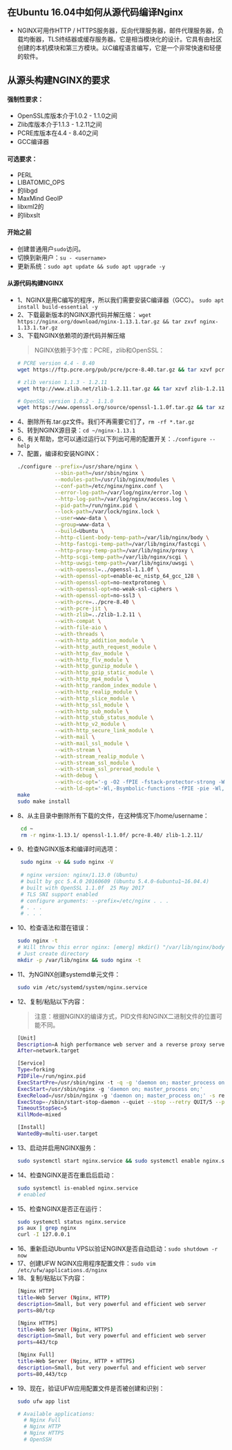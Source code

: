 ##  在Ubuntu 16.04中如何从源代码编译Nginx
+   NGINX可用作HTTP / HTTPS服务器，反向代理服务器，邮件代理服务器，负载均衡器，TLS终结器或缓存服务器。它是相当模块化的设计。它具有由社区创建的本机模块和第三方模块。以C编程语言编写，它是一个非常快速和轻便的软件。
##  从源头构建NGINX的要求
####    强制性要求：
+   OpenSSL库版本介于1.0.2 - 1.1.0之间
+   Zlib库版本介于1.1.3 - 1.2.11之间
+   PCRE库版本在4.4 - 8.40之间
+   GCC编译器
####    可选要求：
+   PERL
+   LIBATOMIC_OPS
+   的libgd
+   MaxMind GeoIP
+   libxml2的
+   的libxslt
####    开始之前
+   创建普通用户`sudo`访问。
+   切换到新用户：`su - <username>`
+   更新系统：`sudo apt update && sudo apt upgrade -y`
####    从源代码构建NGINX
+   1、NGINX是用C编写的程序，所以我们需要安装C编译器（GCC）。
    `sudo apt install build-essential -y`
+   2、下载最新版本的NGINX源代码并解压缩：
    `wget https://nginx.org/download/nginx-1.13.1.tar.gz && tar zxvf nginx-1.13.1.tar.gz`
+   3、下载NGINX依赖项的源代码并解压缩
    > NGINX依赖于3个库：PCRE，zlib和OpenSSL：
    ```bash
    # PCRE version 4.4 - 8.40
    wget https://ftp.pcre.org/pub/pcre/pcre-8.40.tar.gz && tar xzvf pcre-8.40.tar.gz
    
    # zlib version 1.1.3 - 1.2.11
    wget http://www.zlib.net/zlib-1.2.11.tar.gz && tar xzvf zlib-1.2.11.tar.gz
    
    # OpenSSL version 1.0.2 - 1.1.0
    wget https://www.openssl.org/source/openssl-1.1.0f.tar.gz && tar xzvf openssl-1.1.0f.tar.gz
    ```
+   4、删除所有.tar.gz文件。我们不再需要它们了，`rm -rf *.tar.gz`
+   5、转到NGINX源目录：`cd ~/nginx-1.13.1`
+   6、有关帮助，您可以通过运行以下列出可用的配置开关：`./configure --help`
+   7、配置，编译和安装NGINX：
    ```bash
    ./configure --prefix=/usr/share/nginx \
                --sbin-path=/usr/sbin/nginx \
                --modules-path=/usr/lib/nginx/modules \
                --conf-path=/etc/nginx/nginx.conf \
                --error-log-path=/var/log/nginx/error.log \
                --http-log-path=/var/log/nginx/access.log \
                --pid-path=/run/nginx.pid \
                --lock-path=/var/lock/nginx.lock \
                --user=www-data \
                --group=www-data \
                --build=Ubuntu \
                --http-client-body-temp-path=/var/lib/nginx/body \
                --http-fastcgi-temp-path=/var/lib/nginx/fastcgi \
                --http-proxy-temp-path=/var/lib/nginx/proxy \
                --http-scgi-temp-path=/var/lib/nginx/scgi \
                --http-uwsgi-temp-path=/var/lib/nginx/uwsgi \
                --with-openssl=../openssl-1.1.0f \
                --with-openssl-opt=enable-ec_nistp_64_gcc_128 \
                --with-openssl-opt=no-nextprotoneg \
                --with-openssl-opt=no-weak-ssl-ciphers \
                --with-openssl-opt=no-ssl3 \
                --with-pcre=../pcre-8.40 \
                --with-pcre-jit \
                --with-zlib=../zlib-1.2.11 \
                --with-compat \
                --with-file-aio \
                --with-threads \
                --with-http_addition_module \
                --with-http_auth_request_module \
                --with-http_dav_module \
                --with-http_flv_module \
                --with-http_gunzip_module \
                --with-http_gzip_static_module \
                --with-http_mp4_module \
                --with-http_random_index_module \
                --with-http_realip_module \
                --with-http_slice_module \
                --with-http_ssl_module \
                --with-http_sub_module \
                --with-http_stub_status_module \
                --with-http_v2_module \
                --with-http_secure_link_module \
                --with-mail \
                --with-mail_ssl_module \
                --with-stream \
                --with-stream_realip_module \
                --with-stream_ssl_module \
                --with-stream_ssl_preread_module \
                --with-debug \
                --with-cc-opt='-g -O2 -fPIE -fstack-protector-strong -Wformat -Werror=format-security -Wdate-time -D_FORTIFY_SOURCE=2' \
                --with-ld-opt='-Wl,-Bsymbolic-functions -fPIE -pie -Wl,-z,relro -Wl,-z,now'
    make 
    sudo make install
    ```
+   8、从主目录中删除所有下载的文件，在这种情况下/home/username：
    ```bash
     cd ~
     rm -r nginx-1.13.1/ openssl-1.1.0f/ pcre-8.40/ zlib-1.2.11/
    ```
+   9、检查NGINX版本和编译时间选项：
    ```bash
     sudo nginx -v && sudo nginx -V
     
     # nginx version: nginx/1.13.0 (Ubuntu)
     # built by gcc 5.4.0 20160609 (Ubuntu 5.4.0-6ubuntu1~16.04.4)
     # built with OpenSSL 1.1.0f  25 May 2017
     # TLS SNI support enabled
     # configure arguments: --prefix=/etc/nginx . . .
     # . . .
     # . . .  
    ``` 
+   10、检查语法和潜在错误：
    ```bash
    sudo nginx -t
    # Will throw this error nginx: [emerg] mkdir() "/var/lib/nginx/body" failed (2: No such file or directory)
    # Just create directory
    mkdir -p /var/lib/nginx && sudo nginx -t
    ```
+   11、为NGINX创建systemd单元文件：
    ```bash
    sudo vim /etc/systemd/system/nginx.service
    ```
+   12、复制/粘贴以下内容：
    > 注意：根据NGINX的编译方式，PID文件和NGINX二进制文件的位置可能不同。
    ```bash
    [Unit]
    Description=A high performance web server and a reverse proxy server
    After=network.target
    
    [Service]
    Type=forking
    PIDFile=/run/nginx.pid
    ExecStartPre=/usr/sbin/nginx -t -q -g 'daemon on; master_process on;'
    ExecStart=/usr/sbin/nginx -g 'daemon on; master_process on;'
    ExecReload=/usr/sbin/nginx -g 'daemon on; master_process on;' -s reload
    ExecStop=-/sbin/start-stop-daemon --quiet --stop --retry QUIT/5 --pidfile /run/nginx.pid
    TimeoutStopSec=5
    KillMode=mixed
    
    [Install]
    WantedBy=multi-user.target
    ```
+   13、启动并启用NGINX服务：
    ```bash
    sudo systemctl start nginx.service && sudo systemctl enable nginx.service
    ```
+   14、检查NGINX是否在重启后启动：
    ```bash
    sudo systemctl is-enabled nginx.service
    # enabled
    ```
+   15、检查NGINX是否正在运行：
    ```bash
    sudo systemctl status nginx.service
    ps aux | grep nginx
    curl -I 127.0.0.1
    ```
+   16、重新启动Ubuntu VPS以验证NGINX是否自动启动：`sudo shutdown -r now`
+   17、创建UFW NGINX应用程序配置文件：`sudo vim /etc/ufw/applications.d/nginx`    
+   18、复制/粘贴以下内容：
    ```bash
    [Nginx HTTP]
    title=Web Server (Nginx, HTTP)
    description=Small, but very powerful and efficient web server
    ports=80/tcp
    
    [Nginx HTTPS]
    title=Web Server (Nginx, HTTPS)
    description=Small, but very powerful and efficient web server
    ports=443/tcp
    
    [Nginx Full]
    title=Web Server (Nginx, HTTP + HTTPS)
    description=Small, but very powerful and efficient web server
    ports=80,443/tcp
    ```
+   19、现在，验证UFW应用配置文件是否被创建和识别：
    ```bash
    sudo ufw app list
    
    # Available applications:
      # Nginx Full
      # Nginx HTTP
      # Nginx HTTPS
      # OpenSSH
    ```